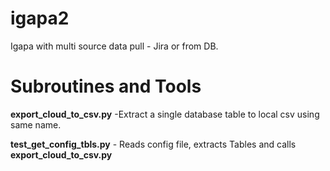 # igapa2
Igapa with multi source data pull - Jira or from DB.



# Subroutines and Tools
**export_cloud_to_csv.py** -Extract a single database table to local csv using same name.

**test_get_config_tbls.py** - Reads config file, extracts Tables and calls **export_cloud_to_csv.py**
